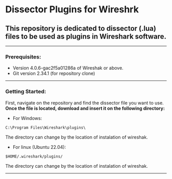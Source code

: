 # Dissector Plugins for Wireshrk

## This repository is dedicated to dissector (.lua) files to be used as plugins in Wireshark software. 

---
### Prerequisites: 

- Version 4.0.6-gac2f5a01286a of Wireshak or above.
- Git version 2.34.1 (for repository clone)

--- 
### Getting Started: 

First, navigate on the repository and find the dissector file you want to use. **Once the file is located, download and insert it on the following directory:**

- For Windows:
```
C:\Program Files\Wireshark\plugins\
```
The directory can change by the location of instalation of wireshak. 

- For linux (Ubuntu 22.04):

```
$HOME/.wireshark/plugins/
```
The directory can change by the location of instalation of wireshak. 

---
